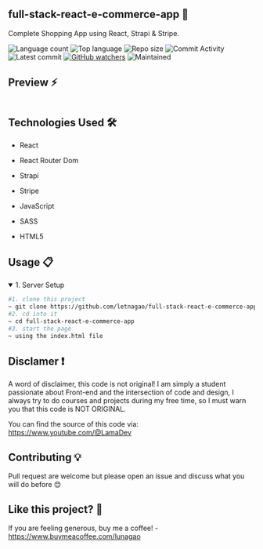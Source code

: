 ## full-stack-react-e-commerce-app 🎯
 Complete Shopping App using React, Strapi & Stripe.
 
![Language count](https://img.shields.io/github/languages/count/letnagaofull-stack-react-e-commerce-app?color=green)
![Top language](https://img.shields.io/github/languages/top/letnagaofull-stack-react-e-commerce-app?color=ff69b4)
![Repo size](https://img.shields.io/github/repo-size/letnagaofull-stack-react-e-commerce-app?color=yellow)
![Commit Activity](https://img.shields.io/github/commit-activity/y/letnagaofull-stack-react-e-commerce-app?color=blue)
![Latest commit](https://img.shields.io/github/last-commit/letnagaofull-stack-react-e-commerce-app?color=red)
[![GitHub watchers](https://img.shields.io/github/watchers/letnagaofull-stack-react-e-commerce-app?logo=GitHub)](https://github.com/letnagaofull-stack-react-e-commerce-app/watchers)
![Maintained](https://img.shields.io/maintenance/yes/9999)

</ul><h2> Preview ⚡️</h2>
<p align="center">
  <img src="" />
</p>  

</ul><h2>Technologies Used 🛠️</h2>
<ul>
<li>React</li>
</ul><ul>
<li>React Router Dom</li>
</ul><ul>
<li>Strapi</li>
</ul><ul>
<li>Stripe</li>
</ul><ul>
<li>JavaScript</li>
</ul><ul>
<li>SASS</li>
</ul><ul>
<li>HTML5</li>
</ul><ul>

</ul><h2>Usage 📋</h2>
<details open>
<summary>1. Server Setup</summary>

```bash
#1. clone this project
~ git clone https://github.com/letnagao/full-stack-react-e-commerce-app.git
#2. cd into it
~ cd full-stack-react-e-commerce-app
#3. start the page 
~ using the index.html file
```

</details>

## Disclamer ❗️
A word of disclaimer, this code is not original! 
I am simply a student passionate about Front-end and the intersection of code and design, I always try to do courses and projects during my free time, so I must warn you that this code is NOT ORIGINAL.

You can find the source of this code via: https://www.youtube.com/@LamaDev

## Contributing 💡
Pull request are welcome but please open an issue and discuss what you will do before 😊

## Like this project? 💖

If you are feeling generous, buy me a coffee! - https://www.buymeacoffee.com/lunagao